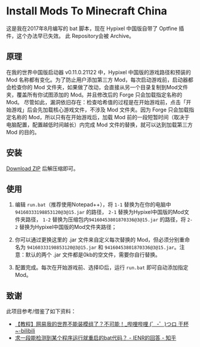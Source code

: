 # Install Mods To Minecraft China

这是我在2017年8月编写的 bat 脚本，现在 Hypixel 中国版自带了 Optfine 插件，这个办法早已失效。
此 Repository会被 Archive。

## 原理
在我的世界中国版启动器 v0.11.0.21122 中，Hypixel 中国版的游戏路径和预装的 Mod 名称都有变化。为了防止用户添加第三方 Mod，每次启动游戏前，启动器都会检查你的 Mod 文件夹，如果做了改动，会直接从另一个目录复制到Mod文件夹，覆盖所有你试图添加的 Mod。并且修改后的 Forge 只会加载指定名称的Mod。
尽管如此，漏洞依旧存在：检查哈希值的过程是在开始游戏前，点击「开始游戏」后会先加载核心游戏文件，不涉及 Mod 文件夹。因为 Forge 只会加载指定名称的 Mod，所以只有在开始游戏后，加载 Mod 前的一段短暂时间（取决于电脑配置，配置越低时间越长）内完成 Mod 文件的替换，就可以达到加载第三方 Mod 的目的。

## 安装
[Download ZIP](https://github.com/zhangnuozhi/Install-Mods-To-Minecraft-China.git) 后解压缩即可。

## 使用
1.	编辑 `run.bat`（推荐使用Notepad++），将 `1-1` 替换为在你的电脑中 `94160333198853120@3@15.jar` 的路径， `2-1` 替换为Hypixel中国版的Mod文件夹路径， `1-2` 替换为压缩包内`94160453801870336@3@15.jar` 的路径，将 `2-2` 替换为Hypixel中国版的Mod文件夹路径；

2.	你可以通过更换这里的 .jar 文件来自定义每次替换的 Mod，但必须分别重命名为 `94160333198853120@3@15.jar` 和 `94160453801870336@3@15.jar`。注意：默认的两个 .jar 文件都是0kb的空文件，需要你自行替换。


3.	配置完成。每次在开始游戏前、选择ID后，运行 `run.bat` 即可自动添加指定Mod。

## 致谢
此项目参考/借鉴了如下资料：

- [【教程】网易我的世界不能装模组了？不可能！_哔哩哔哩 (゜-゜)つロ 干杯~-bilibili](https://www.bilibili.com/video/av13983723)
- [求一段能检测到某个程序运行就重启的bat代码？ - IENR的回答 - 知乎](https://www.zhihu.com/question/30755820/answer/82812649)